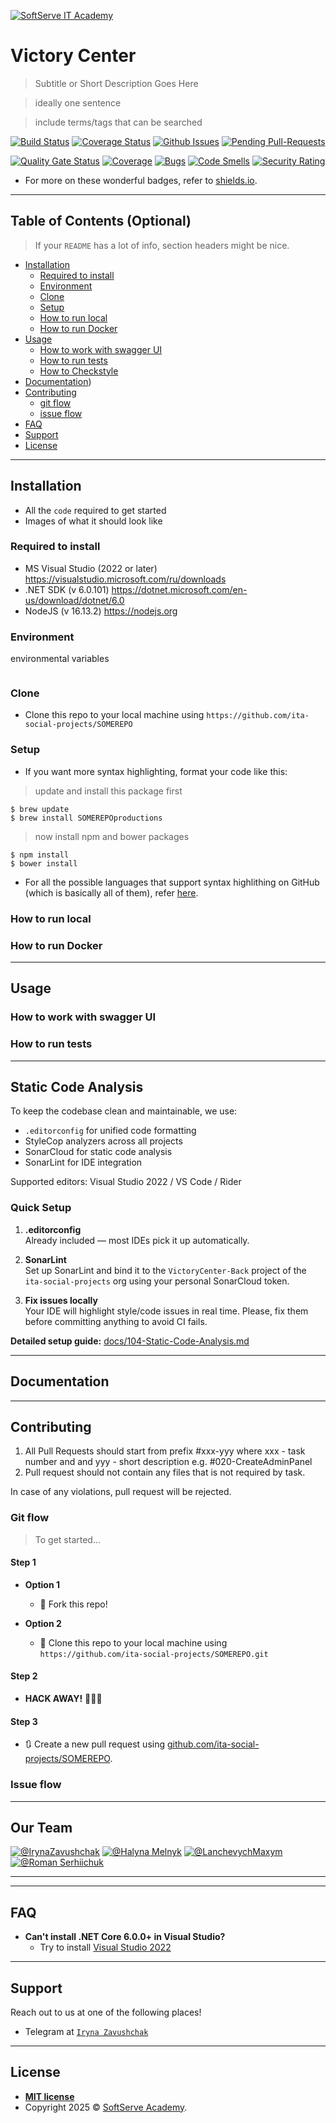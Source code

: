 <a href="https://softserve.academy/"><img src="https://s.057.ua/section/newsInternalIcon/upload/images/news/icon/000/050/792/vnutr_5ce4f980ef15f.jpg" title="SoftServe IT Academy" alt="SoftServe IT Academy"></a>

# Victory Center

> Subtitle or Short Description Goes Here

> ideally one sentence

> include terms/tags that can be searched

[![Build Status](https://img.shields.io/travis/ita-social-projects/VictoryCenter-Back/master?style=flat-square)](https://travis-ci.org/github/ita-social-projects/VictoryCenter-Back)
[![Coverage Status](https://img.shields.io/gitlab/coverage/ita-social-projects/VictoryCenter-Back/master?style=flat-square)](https://coveralls.io)
[![Github Issues](https://img.shields.io/github/issues/ita-social-projects/VictoryCenter-Back?style=flat-square)](https://github.com/ita-social-projects/VictoryCenter-Back/issues)
[![Pending Pull-Requests](https://img.shields.io/github/issues-pr/ita-social-projects/VictoryCenter-Back?style=flat-square)](https://github.com/ita-social-projects/VictoryCenter-Back/pulls)

[![Quality Gate Status](https://sonarcloud.io/api/project_badges/measure?project=ita-social-projects_VictoryCenter-Back&metric=alert_status)](https://sonarcloud.io/project/overview?id=ita-social-projects_VictoryCenter-Back) [![Coverage](https://sonarcloud.io/api/project_badges/measure?project=ita-social-projects_VictoryCenter-Back&metric=coverage)](https://sonarcloud.io/dashboard?id=ita-social-projects_VictoryCenter-Back) [![Bugs](https://sonarcloud.io/api/project_badges/measure?project=ita-social-projects_VictoryCenter-Back&metric=bugs)](https://sonarcloud.io/dashboard?id=ita-social-projects_VictoryCenter-Back) [![Code Smells](https://sonarcloud.io/api/project_badges/measure?project=ita-social-projects_VictoryCenter-Back&metric=code_smells)](https://sonarcloud.io/dashboard?id=ita-social-projects_VictoryCenter-Back) [![Security Rating](https://sonarcloud.io/api/project_badges/measure?project=ita-social-projects_VictoryCenter-Back&metric=security_rating)](https://sonarcloud.io/dashboard?id=ita-social-projects_VictoryCenter-Back)

- For more on these wonderful  badges, refer to <a href="https://shields.io/" target="_blank">shields.io</a>.

---

## Table of Contents (Optional)

> If your `README` has a lot of info, section headers might be nice.

- [Installation](#installation)
  - [Required to install](#Required-to-install)
  - [Environment](#Environment)
  - [Clone](#Clone)
  - [Setup](#Setup)
  - [How to run local](#How-to-run-local)
  - [How to run Docker](#How-to-run-Docker)
- [Usage](#Usage)
  - [How to work with swagger UI](#How-to-work-with-swagger-UI)
  - [How to run tests](#How-to-run-tests)
  - [How to Checkstyle](#How-to-Checkstyle)
- [Documentation](#Documentation))
- [Contributing](#contributing)
  - [git flow](#git-flow)
  - [issue flow](#git-flow)
- [FAQ](#faq)
- [Support](#support)
- [License](#license)

---

## Installation

- All the `code` required to get started
- Images of what it should look like

### Required to install
- MS Visual Studio (2022 or later)
  https://visualstudio.microsoft.com/ru/downloads
- .NET SDK (v 6.0.101)
  https://dotnet.microsoft.com/en-us/download/dotnet/6.0
- NodeJS (v 16.13.2) 
  https://nodejs.org

### Environment
environmental variables
```properties

```

### Clone

- Clone this repo to your local machine using `https://github.com/ita-social-projects/SOMEREPO`

### Setup

- If you want more syntax highlighting, format your code like this:

> update and install this package first

```shell
$ brew update
$ brew install SOMEREPOproductions
```

> now install npm and bower packages

```shell
$ npm install
$ bower install
```

- For all the possible languages that support syntax highlithing on GitHub (which is basically all of them), refer <a href="https://github.com/github/linguist/blob/master/lib/linguist/languages.yml" target="_blank">here</a>.

### How to run local

### How to run Docker

---

## Usage
### How to work with swagger UI
### How to run tests

---

## Static Code Analysis

To keep the codebase clean and maintainable, we use:

- `.editorconfig` for unified code formatting
- StyleCop analyzers across all projects
- SonarCloud for static code analysis
- SonarLint for IDE integration

Supported editors: Visual Studio 2022 / VS Code / Rider

### Quick Setup

1. **.editorconfig**  
Already included — most IDEs pick it up automatically.

2. **SonarLint**  
Set up SonarLint and bind it to the `VictoryCenter-Back` project of the `ita-social-projects` org using your personal SonarCloud token.

3. **Fix issues locally**  
Your IDE will highlight style/code issues in real time. Please, fix them before committing anything to avoid CI fails.

**Detailed setup guide:** [docs/104-Static-Code-Analysis.md](docs/104-Static-Code-Analysis.md)

---

## Documentation

---

## Contributing
1. All Pull Requests should start from prefix #xxx-yyy where xxx - task number and and yyy - short description e.g. #020-CreateAdminPanel
2. Pull request should not contain any files that is not required by task.

In case of any violations, pull request will be rejected.

### Git flow
> To get started...
#### Step 1

- **Option 1**
    - 🍴 Fork this repo!

- **Option 2**
    - 👯 Clone this repo to your local machine using `https://github.com/ita-social-projects/SOMEREPO.git`

#### Step 2

- **HACK AWAY!** 🔨🔨🔨

#### Step 3

- 🔃 Create a new pull request using <a href="https://github.com/ita-social-projects/SOMEREPO/compare/" target="_blank">github.com/ita-social-projects/SOMEREPO</a>.

### Issue flow

---

## Our Team

[![@IrynaZavushchak](https://avatars.githubusercontent.com/u/45690640?s=100&v=4)](https://github.com/IrynaZavushchak)
[![@Halyna Melnyk](https://avatars.githubusercontent.com/u/39273210?s=100&v=4)](https://github.com/mehalyna)
[![@LanchevychMaxym](https://avatars.githubusercontent.com/u/47561209?s=100&v=4)](https://github.com/LanchevychMaxym) 
[![@Roman Serhiichuk](https://avatars.githubusercontent.com/u/60231618?s=100&v=4)](https://github.com/Rominos7) 
 

---

</div>

---

## FAQ

- **Сan't  install .NET Core 6.0.0+ in Visual Studio?**
    - Try to install <a href="https://visualstudio.microsoft.com/ru/free-developer-offers/" target="_blank">Visual Studio 2022</a>

---

## Support

Reach out to us at one of the following places!

- Telegram at <a href="https://t.me/ira_zavushchak" target="_blank">`Iryna Zavushchak`</a>

---

## License
- **[MIT license](http://opensource.org/licenses/mit-license.php)**
- Copyright 2025 © <a href="https://softserve.academy/" target="_blank"> SoftServe Academy</a>.
